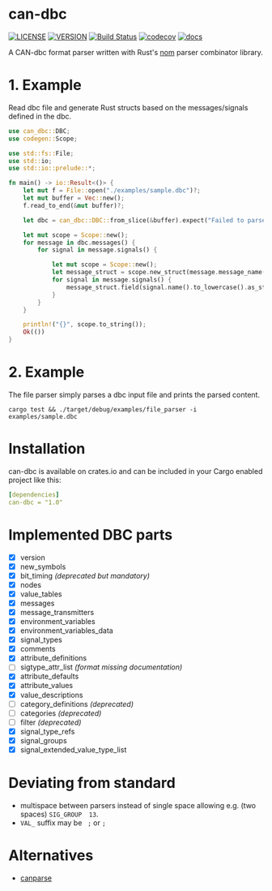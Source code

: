 # can-dbc
[![LICENSE](https://img.shields.io/badge/license-MIT-blue.svg)](LICENSE)
[![VERSION](https://img.shields.io/crates/v/can-dbc.svg)](https://crates.io/crates/can-dbc)
[![Build Status](https://travis-ci.org/marcelbuesing/can-dbc.svg?branch=dev)](https://travis-ci.org/marcelbuesing/can-dbc)
[![codecov](https://codecov.io/gh/marcelbuesing/can-dbc/branch/dev/graph/badge.svg)](https://codecov.io/gh/marcelbuesing/can-dbc)
[![docs](https://docs.rs/can-dbc/badge.svg)](https://docs.rs/can-dbc)

A CAN-dbc format parser written with Rust's [nom](https://github.com/Geal/nom) parser combinator library.

# 1. Example

Read dbc file and generate Rust structs based on the messages/signals defined in the dbc.

```rust
use can_dbc::DBC;
use codegen::Scope;

use std::fs::File;
use std::io;
use std::io::prelude::*;

fn main() -> io::Result<()> {
    let mut f = File::open("./examples/sample.dbc")?;
    let mut buffer = Vec::new();
    f.read_to_end(&mut buffer)?;

    let dbc = can_dbc::DBC::from_slice(&buffer).expect("Failed to parse dbc file");

    let mut scope = Scope::new();
    for message in dbc.messages() {
        for signal in message.signals() {

            let mut scope = Scope::new();
            let message_struct = scope.new_struct(message.message_name());
            for signal in message.signals() {
                message_struct.field(signal.name().to_lowercase().as_str(), "f64");
            }
        }
    }

    println!("{}", scope.to_string());
    Ok(())
}
```

# 2. Example

The file parser simply parses a dbc input file and prints the parsed content.
```
cargo test && ./target/debug/examples/file_parser -i examples/sample.dbc
```

# Installation
can-dbc is available on crates.io and can be included in your Cargo enabled project like this:

```yml
[dependencies]
can-dbc = "1.0"
```

# Implemented DBC parts

- [x] version
- [x] new_symbols
- [x] bit_timing *(deprecated but mandatory)*
- [x] nodes
- [x] value_tables
- [x] messages
- [x] message_transmitters
- [x] environment_variables
- [x] environment_variables_data
- [x] signal_types
- [x] comments
- [x] attribute_definitions
- [ ] sigtype_attr_list *(format missing documentation)*
- [x] attribute_defaults
- [x] attribute_values
- [x] value_descriptions
- [ ] category_definitions *(deprecated)*
- [ ] categories *(deprecated)*
- [ ] filter *(deprecated)*
- [x] signal_type_refs
- [x] signal_groups
- [x] signal_extended_value_type_list

# Deviating from standard
- multispace between parsers instead of single space allowing e.g. (two spaces) `SIG_GROUP  13`.
- `VAL_` suffix may be ` ;` or `;`

# Alternatives
- [canparse](https://github.com/jmagnuson/canparse)
